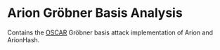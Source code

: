 # Arion Gröbner Basis Analysis
Contains the [OSCAR](https://oscar.computeralgebra.de/) Gröbner basis attack implementation of Arion and ArionHash.
